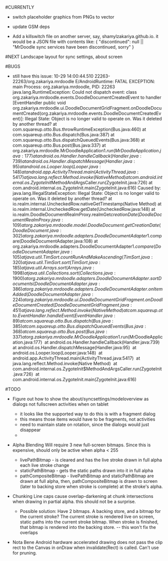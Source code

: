 #CURRENTLY

- switch placeholder graphics from PNGs to vector
- update GSM deps

- Add a killswitch file on another server, say, shamylzakariya.github.io. it would be a JSON file with contents like: {
	"discontinued": null || "MrDoodle sync services have been discontinued, sorry"
}

#NEXT
Landscape layout for sync settings, about screen

#BUGS

- still have this issue:
10-29 14:00:44.510 22263-22263/org.zakariya.mrdoodle E/AndroidRuntime: FATAL EXCEPTION: main
                                                                       Process: org.zakariya.mrdoodle, PID: 22263
                                                                       java.lang.RuntimeException: Could not dispatch event: class org.zakariya.mrdoodle.events.DoodleDocumentCreatedEvent to handler [EventHandler public void org.zakariya.mrdoodle.ui.DoodleDocumentGridFragment.onDoodleDocumentCreated(org.zakariya.mrdoodle.events.DoodleDocumentCreatedEvent)]: Illegal State: Object is no longer valid to operate on. Was it deleted by another thread?
                                                                           at com.squareup.otto.Bus.throwRuntimeException(Bus.java:460)
                                                                           at com.squareup.otto.Bus.dispatch(Bus.java:387)
                                                                           at com.squareup.otto.Bus.dispatchQueuedEvents(Bus.java:368)
                                                                           at com.squareup.otto.Bus.post(Bus.java:337)
                                                                           at org.zakariya.mrdoodle.MrDoodleApplication$1.run(MrDoodleApplication.java:177)
                                                                           at android.os.Handler.handleCallback(Handler.java:739)
                                                                           at android.os.Handler.dispatchMessage(Handler.java:95)
                                                                           at android.os.Looper.loop(Looper.java:148)
                                                                           at android.app.ActivityThread.main(ActivityThread.java:5417)
                                                                           at java.lang.reflect.Method.invoke(Native Method)
                                                                           at com.android.internal.os.ZygoteInit$MethodAndArgsCaller.run(ZygoteInit.java:726)
                                                                           at com.android.internal.os.ZygoteInit.main(ZygoteInit.java:616)
                                                                        Caused by: java.lang.IllegalStateException: Illegal State: Object is no longer valid to operate on. Was it deleted by another thread?
                                                                           at io.realm.internal.UncheckedRow.nativeGetTimestamp(Native Method)
                                                                           at io.realm.internal.UncheckedRow.getDate(UncheckedRow.java:148)
                                                                           at io.realm.DoodleDocumentRealmProxy.realmGet$creationDate(DoodleDocumentRealmProxy.java:109)
                                                                           at org.zakariya.mrdoodle.model.DoodleDocument.getCreationDate(DoodleDocument.java:302)
                                                                           at org.zakariya.mrdoodle.adapters.DoodleDocumentAdapter$1.compare(DoodleDocumentAdapter.java:108)
                                                                           at org.zakariya.mrdoodle.adapters.DoodleDocumentAdapter$1.compare(DoodleDocumentAdapter.java:105)
                                                                           at java.util.TimSort.countRunAndMakeAscending(TimSort.java:320)
                                                                           at java.util.TimSort.sort(TimSort.java:185)
                                                                           at java.util.Arrays.sort(Arrays.java:1998)
                                                                           at java.util.Collections.sort(Collections.java:1900)
                                                                           at org.zakariya.mrdoodle.adapters.DoodleDocumentAdapter.sortDocuments(DoodleDocumentAdapter.java:386)
                                                                           at org.zakariya.mrdoodle.adapters.DoodleDocumentAdapter.onItemAdded(DoodleDocumentAdapter.java:224)
                                                                           at org.zakariya.mrdoodle.ui.DoodleDocumentGridFragment.onDoodleDocumentCreated(DoodleDocumentGridFragment.java:451)
                                                                           at java.lang.reflect.Method.invoke(Native Method)
                                                                           at com.squareup.otto.EventHandler.handleEvent(EventHandler.java:89)
                                                                           at com.squareup.otto.Bus.dispatch(Bus.java:385)
                                                                           at com.squareup.otto.Bus.dispatchQueuedEvents(Bus.java:368) 
                                                                           at com.squareup.otto.Bus.post(Bus.java:337) 
                                                                           at org.zakariya.mrdoodle.MrDoodleApplication$1.run(MrDoodleApplication.java:177) 
                                                                           at android.os.Handler.handleCallback(Handler.java:739) 
                                                                           at android.os.Handler.dispatchMessage(Handler.java:95) 
                                                                           at android.os.Looper.loop(Looper.java:148) 
                                                                           at android.app.ActivityThread.main(ActivityThread.java:5417) 
                                                                           at java.lang.reflect.Method.invoke(Native Method) 
                                                                           at com.android.internal.os.ZygoteInit$MethodAndArgsCaller.run(ZygoteInit.java:726) 
                                                                           at com.android.internal.os.ZygoteInit.main(ZygoteInit.java:616) 


#TODO

- Figure out how to show the about/syncsettings/modeloverview as dialogs not fullscreen activities when on tablet
	- it looks like the supported way to do this is with a fragment dialog
	- this means those items would have to be fragments, not activities
	- need to maintain state on rotation, since the dialogs would just disappear
	-

- Alpha Blending
	Will require 3 new full-screen bitmaps.
	Since this is expensive, should only be active when alpha < 255
	- livePathBitmap - is cleared and has the live stroke drawn in full alpha each live stroke change
	- staticPathBitmap - gets the static paths drawn into it in full alpha
	- pathCompositeBitmap - livePathBitmap and staticPathBitmap are drawn at full alpha, then, pathCompositeBitmap is drawn to screen (later to backing store when stroke is complete) at the stroke's alpha.

- Chunking
	Line caps cause overlap-darkening at chunk intersections when drawing in partial alpha. this should not be a surprise.
	- Possible solution: Have 2 bitmaps. A backing store, and a bitmap for the current stroke? The current stroke is rendered live on screen, static paths into the current stroke bitmap. When stroke is finished, that bitmap is rendered into the backing store.
		-- this won't fix the overlaps

- Nota Bene
	Android hardware accelerated drawing does not pass the clip rect to the Canvas in onDraw when invalidate(Rect) is called. Can't use for pruning.
